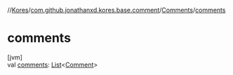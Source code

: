 //[Kores](../../../index.md)/[com.github.jonathanxd.kores.base.comment](../index.md)/[Comments](index.md)/[comments](comments.md)

# comments

[jvm]\
val [comments](comments.md): [List](https://kotlinlang.org/api/latest/jvm/stdlib/kotlin.collections/-list/index.html)<[Comment](../-comment/index.md)>
